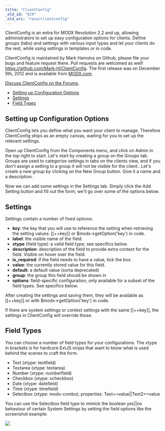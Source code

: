 ```yaml
---
title: "ClientConfig"
_old_id: "619"
_old_uri: "revo/clientconfig"
---
```


ClientConfig is an extra for MODX Revolution 2.2 and up, allowing administrators to set up easy configuration options for clients. Define groups (tabs) and settings with various input types and let your clients do the rest, while using settings in templates or in code.

ClientConfig is maintained by Mark Hamstra on Github, please file your bugs and feature request there. Pull requests are welcomed as well! <https://github.com/Mark-H/ClientConfig>. The first release was on December 9th, 2012 and is available from [MODX.com](http://modx.com/extras/package/clientconfig).

[Discuss ClientConfig on the Forums](http://forums.modx.com/thread/81490/clientconfig-custom-configuration-cmp-for-clients#dis-post-449423).

- [Setting up Configuration Options](#ClientConfig-SettingupConfigurationOptions)
- [Settings](#ClientConfig-Settings)
- [Field Types](#ClientConfig-FieldTypes)



## Setting up Configuration Options

ClientConfig lets you define what you want your client to manage. Therefore ClientConfig ships as an empty canvas, waiting for you to set up the relevant settings.

Open up ClientConfig from the Components menu, and click on Admin in the top right to start. Let's start by creating a group on the Groups tab. Groups are used to categorize settings in tabs on the clients view, and if you don't assign a setting to a group it will not be visible for the client.. Let's create a new group by clicking on the New Group button. Give it a name and a description.

Now we can add some settings in the Settings tab. Simply click the Add Setting button and fill out the form; we'll go over some of the options below.

## Settings

Settings contain a number of fixed options:

- **key**: the key that you will use to reference the setting when retrieving the setting values: \[\[++key\]\] or $modx->getOption('key') in code.
- **label**: the visible name of the field.
- **xtype** (field type): a valid field type; see specifics below.
- **description**: description of the field to provide extra context for the field. Visible on hover over the field.
- **is\_required**: if the field needs to have a value, tick the box.
- **value**: the currently stored value for this field.
- **default**: a default value (sorta deprecated)
- **group**: the group this field should be shown in
- **options**: field-specific configuration; only available for a subset of the field types. See specifics below.

After creating the settings and saving them, they will be available as \[\[++key\]\] or with $modx->getOption('key') in code.

If there are system settings or context settings with the same \[\[++key\]\], the settings in ClientConfig will override those.

## Field Types

You can choose a number of field types for your configurations. The xtype in brackets is for hardcore ExtJS ninjas that want to know what is used behind the scenes to craft the form.

- Text (xtype: textfield)
- Textarea (xtype: textarea)
- Number (xtype: numberfield)
- Checkbox (xtype: xcheckbox)
- Date (xtype: datefield)
- Time (xtype: timefield)
- Selectbox (xtype: modx-combo); properties: Text==value||Text2==value

You can use the Selectbox field type to mimick the boolean yes||no behaviour of certain System Settings by setting the field options like the screenshot example:

![](/download/attachments/43417726/Screen+Shot+2012-12-10+at+10.40.42+AM.png?version=1&modificationDate=1355164954000)